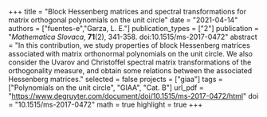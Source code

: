 +++
title = "Block Hessenberg matrices and spectral transformations for matrix orthogonal polynomials on the unit circle"
date = "2021-04-14"
authors = ["fuentes-e","Garza, L. E."]
publication_types = ["2"]
publication = "*Mathematica Slovaca*, **71**(2), 341-358. doi:10.1515/ms-2017-0472"
abstract = "In this contribution, we study properties of block Hessenberg matrices associated with matrix orthonormal polynomials on the unit circle. We also consider the Uvarov and Christoffel spectral matrix transformations of the orthogonality measure, and obtain some relations between the associated Hessenberg matrices."
selected = false
projects = ["giaa"]
tags = ["Polynomials on the unit circle", "GIAA", "Cat. B"]
url_pdf = "https://www.degruyter.com/document/doi/10.1515/ms-2017-0472/html"
doi = "10.1515/ms-2017-0472"
math = true
highlight = true
+++
